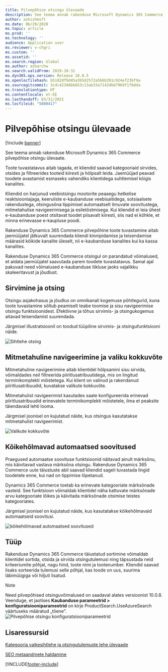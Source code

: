 ```yaml
---
title: Pilvepõhise otsingu ülevaade
description: See teema annab rakenduse Microsoft Dynamics 365 Commerce pilvepõhise otsingu ülevaate.
author: ashishmsft
ms.date: 06/29/2020
ms.topic: article
ms.prod: ''
ms.technology: ''
audience: Application user
ms.reviewer: v-chgri
ms.custom: ''
ms.assetid: ''
ms.search.region: Global
ms.author: asharchw
ms.search.validFrom: 2019-10-31
ms.dyn365.ops.version: Release 10.0.5
ms.openlocfilehash: b5182df9d45a3b5d2572a5b6b391c924ef23bf9a
ms.sourcegitcommit: 3cdc42346bb653c13ab33a7142dbb7969f1f6dda
ms.translationtype: HT
ms.contentlocale: et-EE
ms.lasthandoff: 03/31/2021
ms.locfileid: "5800417"
---
```

# <a name="cloud-powered-search-overview"></a>Pilvepõhise otsingu ülevaade

[!include [banner](includes/banner.md)]

See teema annab rakenduse Microsoft Dynamics 365 Commerce pilvepõhise otsingu ülevaate.

Toote tuvastatavus aitab tagada, et kliendid saavad kategooriaid sirvides, otsides ja filtreerides tooteid kiiresti ja hõlpsalt leida. Jaemüüjad peavad toodete avastamist esmaseks vahendiks klientidega suhtlemisel kõigis kanalites.

Kliendid on harjunud veebiotsingu mootorite peaaegu hetkelise reaktsiooniajaga, keeruliste e-kaubanduse veebisaitidega, sotsiaalsete rakendustega, otsingusõna tippimisel automaatselt ilmuvate soovitustega, mitmetahulise navigeerimisega ja esiletõstmisega. Kui kliendid ei leia ühest e-kaubanduse poest otsitavat toodet piisavalt kiiresti, siis nad ei kõhkle, et minna erinevasse e-kaupluse poodi.

Rakenduse Dynamics 365 Commerce pilvepõhine toote tuvastamine aitab jaemüüjatel jätkuvalt suurendada kliendi kinnipidamise ja teisendamise määrasid kõikide kanalite üleselt, nii e-kaubanduse kanalites kui ka kassa kanalites.

Rakenduse Dynamics 365 Commerce otsingul on parandatud võimalused, et aidata jaemüüjatel saavutada parem toodete tuvastatavus. Samal ajal pakuvad need võimalused e-kaubanduse liikluse jaoks vajalikku skaleeritavust ja jõudlust.

## <a name="browse-and-search"></a>Sirvimine ja otsing

Otsingu asjakohasus ja jõudlus on omnikanali kogemuse põhitegurid, kuna toote tuvastamine sõltub peamiselt teabe toomise ja sisu navigeerimise otsingu funktsioonidest. Efektiivne ja tõhus sirvimis- ja otsingukogemus aitavad teisendamist suurendada.

Järgmisel illustratsioonil on toodud tüüpiline sirvimis- ja otsingufunktsiooni näide.

![Sihtlehe otsing](./media/SearchLanding.png)

## <a name="faceted-navigation-and-choice-summary"></a>Mitmetahuline navigeerimine ja valiku kokkuvõte 

Mitmetahuline navigeerimine aitab klientidel hõlpsamini sisu sirvida, võimaldades neil filtreerida piiritlusatribuutidega, mis on lingitud terminikomplekti mõistetega. Kui klient on valinud ja rakendanud piiritlusatribuudid, kuvatakse valikute kokkuvõte. 

Mitmetahulist navigeerimist kasutades saate konfigureerida erinevad piiritlusatribuudid erinevatele terminikomplekti mõistetele, ilma et peaksite täiendavaid lehti looma. 

Järgmisel joonisel on kujutatud näide, kus otsingus kasutatakse mitmetahulist navigeerimist.

![Valikute kokkuvõte](./media/ChoiceSummary.png)

## <a name="immersive-autosuggest"></a>Kõikehõlmavad automaatsed soovitused

Praegused automaatse soovituse funktsioonid näitavad ainult märksõnu, mis käivitavad vastava märksõna otsingu. Rakenduse Dynamics 365 Commerce uute täiustuste abil saavad kliendid sageli tuvastada lingid toodetele enne, kui nad on tippimise lõpetanud.

Dynamics 365 Commerce toetab ka erinevate kategooriate märksõnade vasteid. See funktsioon võimaldab klientidel näha kattuvate märksõnade arvu kategooriate lõikes ja käivitada märksõnade otsimise teistes kategooriates.

Järgmisel joonisel on kujutatud näide, kus kasutatakse kõikehõlmavaid automaatseid soovitusi.

![kõikehõlmavad automaatsed soovitused](./media/ImmersiveAutoSuggestUX.png)

## <a name="sort"></a>Tüüp

Rakenduse Dynamics 365 Commerce täiustatud sortimine võimaldab klientidel sortida, otsida ja sirvida otsingutulemusi ning täpsustada neid kriteeriumite põhjal, nagu hind, toote nimi ja tootenumber. Kliendid saavad lisaks sorteerida tulemusi selle põhjal, kas toode on uus, suurima läbimüügiga või hiljuti lisatud.

>[!NOTE]
>Need pilvepõhised otsinguvõimalused on saadaval alates versioonist 10.0.8. Veenduge, et jaotises **Kaubanduse parameetrid > konfiguratsiooniparameetrid** on kirje ProductSearch.UseAzureSearch väärtuseks määratud „tõene”. 
![Pilvepõhise otsingu konfiguratsiooniparameetrid](./media/CloudPoweredSearchConfigurationParameters.png)

## <a name="additional-resources"></a>Lisaressursid

[Kategooria vaikesihtlehe ja otsingutulemuste lehe ülevaade](category-search-page-overview.md)

[SEO metaandmete haldamine](manage-seo-metadata.md)


[!INCLUDE[footer-include](../includes/footer-banner.md)]
